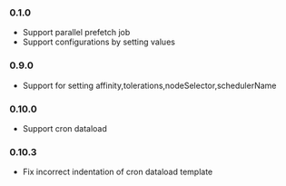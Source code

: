 ### 0.1.0

- Support parallel prefetch job
- Support configurations by setting values

### 0.9.0
- Support for setting affinity,tolerations,nodeSelector,schedulerName

### 0.10.0
- Support cron dataload

### 0.10.3
- Fix incorrect indentation of cron dataload template